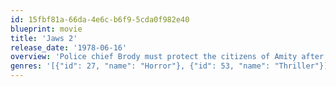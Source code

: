 ```yaml
---
id: 15fbf81a-66da-4e6c-b6f9-5cda0f982e40
blueprint: movie
title: 'Jaws 2'
release_date: '1978-06-16'
overview: 'Police chief Brody must protect the citizens of Amity after a second monstrous shark begins terrorizing the waters.'
genres: '[{"id": 27, "name": "Horror"}, {"id": 53, "name": "Thriller"}]'
---
```

